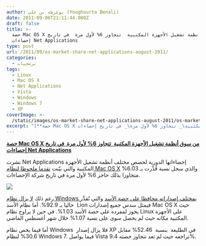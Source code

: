 ```yaml
---
author: يوغرطة بن علي (Youghourta Benali)
date: 2011-09-06T21:11:44.000Z
draft: false
title: >-
  حصة Mac OS X من سوق أنظمة تشغيل الأجهزة المكتبية  تتجاوز 6% لأول مرة  في تاريخ
  إحصاءات Net Applications
type: post
url: /2011/09/os-market-share-net-applications-august-2011/
categories:
  - برمجيات
tags:
  - Linux
  - Mac OS X
  - Net Applications
  - Vista
  - Windows
  - Windows 7
  - XP
coverImage: >-
  /static/images/os-market-share-net-applications-august-2011/os-market-share-net-applications-August-2011.png
excerpt: "[**حصة Mac OS X من سوق أنظمة تشغيل الأجهزة المكتبية\_ تتجاوز 6% لأول مرة\_ في تاريخ إحصاءات Net Applications**](https://www.it-scoop.com/2011/09/os-market-share-net-applications-august-2011)\n\nنشرت Net Applications إحصاءاتها الدورية لحصص مختلف أنظمة تشغيل الأجهزة المكتبية والتي بيّنت [تقدما ملحوظا لنظام Mac OS X](http://www.netmarketshare.com/2011/09/01/Mac-Share-Tops-6-percent-for-the-First-Time-on-the-Desktop) والذي سجل نسبة"
---
```

[**حصة Mac OS X من سوق أنظمة تشغيل الأجهزة المكتبية  تتجاوز 6% لأول مرة  في تاريخ إحصاءات Net Applications**](https://www.it-scoop.com/2011/09/os-market-share-net-applications-august-2011)

نشرت Net Applications إحصاءاتها الدورية لحصص مختلف أنظمة تشغيل الأجهزة المكتبية والتي بيّنت [تقدما ملحوظا لنظام Mac OS X](http://www.netmarketshare.com/2011/09/01/Mac-Share-Tops-6-percent-for-the-First-Time-on-the-Desktop) والذي سجل نسبة قُدِّرت بـ 6.03% متجاوزا بذلك حاجز 6% لأول مرة في تاريخ شركة الإحصاءات.

![](/static/images/os-market-share-net-applications-august-2011/os-market-share-net-applications-August-2011.png)

رغم ذلك [لا يزال نظام Windows بمختلف إصداراته محافظا على حصة الأسد](http://www.netmarketshare.com/operating-system-market-share.aspx?qprid=8\&qpcustomd=0) والتي تُقدَّر حاليا بـ 92.9%. أما نظام الأسد  Lion فيمثل سدس جميع إصدارات Mac OS X حيث يحوز لمفرده على حصة الأسد 1.03%. في حين لا يراوح نظام Linux على الأجهزة المكتبية مكانه حيث لم يحصل سوى على نسبة 1.07% خلال شهر أغسطس الماضي.

أما فيما يخص نظام Windows  فلا يزال إصدار XP في الطليعة  بنسبة  52.46% مقابل 30.6% لنظام Windows 7. فيما يواصل Vista تراجعه حيث لم تعد تتجاوز حصته 9.4%.
